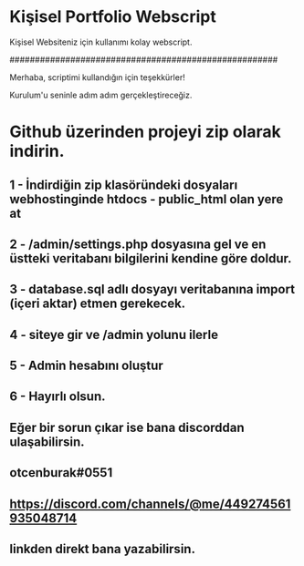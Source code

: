 # Kişisel Portfolio Webscript
Kişisel Websiteniz için kullanımı kolay webscript.

#####################################################


Merhaba, scriptimi kullandığın için teşekkürler!

Kurulum'u seninle adım adım gerçekleştireceğiz.

# Github üzerinden projeyi zip olarak indirin.
## 1 - İndirdiğin zip klasöründeki dosyaları webhostinginde htdocs - public_html olan yere at
## 2 - /admin/settings.php dosyasına gel ve en üstteki veritabanı bilgilerini kendine göre doldur.
## 3 - database.sql adlı dosyayı veritabanına import (içeri aktar) etmen gerekecek.
## 4 - siteye gir ve /admin yolunu ilerle
## 5 - Admin hesabını oluştur
## 6 - Hayırlı olsun.

## Eğer bir sorun çıkar ise bana discorddan ulaşabilirsin.
## otcenburak#0551

## https://discord.com/channels/@me/449274561935048714
## linkden direkt bana yazabilirsin.
